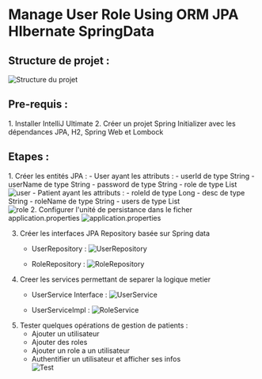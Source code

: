 # Manage User Role Using ORM JPA HIbernate SpringData
<h2>Structure de projet : </h2>
<img src="Capture/capture1.png" alt="Structure du projet">
<h2>Pre-requis :</h2>
1. Installer IntelliJ Ultimate
2. Créer un projet Spring Initializer avec les dépendances JPA, H2, Spring Web et Lombock
<h2>Etapes :</h2>
1. Créer les entités JPA :
    - User ayant les attributs :
        - userId de type String
        - userName de type String
        - password de type String
        - role de type List<Role>
          <img src="Capture/capture3.png" alt="user">
    - Patient ayant les attributs :
        - roleId de type Long
        - desc de type String
        - roleName de type String
        - users de type List<User><br>
          <img src="Capture/capture2.png" alt="role">
2. Configurer l'unité de persistance dans le ficher application.properties
   <img src="Capture/capture8.png" alt="application.properties">

3. Créer les interfaces JPA Repository basée sur Spring data
   - UserRepository :
     <img src="Capture/capture5.png" alt="UserRepository">

   - RoleRepository :
     <img src="Capture/capture4.png" alt="RoleRepository">
4. Creer les services permettant de separer la logique metier 
    - UserService Interface :
      <img src="Capture/capture6.png" alt="UserService">
    
    - UserServiceImpl :
      <img src="Capture/capture7.png" alt="RoleService">
5. Tester quelques opérations de gestion de patients :
    - Ajouter un utilisateur <br>
    - Ajouter des roles <br>
    - Ajouter un role a un utilisateur <br>
    - Authentifier un utilisateur et afficher ses infos<br>
      <img src="Capture/capture9.png" alt="Test">
